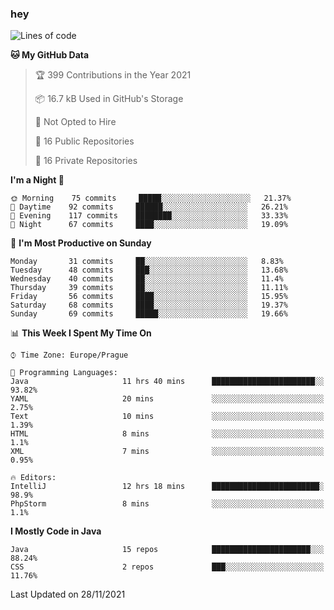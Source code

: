 ### hey

<!--START_SECTION:waka-->
![Lines of code](https://img.shields.io/badge/From%20Hello%20World%20I%27ve%20Written-110077%20lines%20of%20code-blue)

**🐱 My GitHub Data** 

> 🏆 399 Contributions in the Year 2021
 > 
> 📦 16.7 kB Used in GitHub's Storage 
 > 
> 🚫 Not Opted to Hire
 > 
> 📜 16 Public Repositories 
 > 
> 🔑 16 Private Repositories  
 > 
**I'm a Night 🦉** 

```text
🌞 Morning    75 commits     █████░░░░░░░░░░░░░░░░░░░░   21.37% 
🌆 Daytime    92 commits     ██████░░░░░░░░░░░░░░░░░░░   26.21% 
🌃 Evening    117 commits    ████████░░░░░░░░░░░░░░░░░   33.33% 
🌙 Night      67 commits     ████░░░░░░░░░░░░░░░░░░░░░   19.09%

```
📅 **I'm Most Productive on Sunday** 

```text
Monday       31 commits     ██░░░░░░░░░░░░░░░░░░░░░░░   8.83% 
Tuesday      48 commits     ███░░░░░░░░░░░░░░░░░░░░░░   13.68% 
Wednesday    40 commits     ██░░░░░░░░░░░░░░░░░░░░░░░   11.4% 
Thursday     39 commits     ██░░░░░░░░░░░░░░░░░░░░░░░   11.11% 
Friday       56 commits     ████░░░░░░░░░░░░░░░░░░░░░   15.95% 
Saturday     68 commits     ████░░░░░░░░░░░░░░░░░░░░░   19.37% 
Sunday       69 commits     █████░░░░░░░░░░░░░░░░░░░░   19.66%

```


📊 **This Week I Spent My Time On** 

```text
⌚︎ Time Zone: Europe/Prague

💬 Programming Languages: 
Java                     11 hrs 40 mins      ███████████████████████░░   93.82% 
YAML                     20 mins             ░░░░░░░░░░░░░░░░░░░░░░░░░   2.75% 
Text                     10 mins             ░░░░░░░░░░░░░░░░░░░░░░░░░   1.39% 
HTML                     8 mins              ░░░░░░░░░░░░░░░░░░░░░░░░░   1.1% 
XML                      7 mins              ░░░░░░░░░░░░░░░░░░░░░░░░░   0.95%

🔥 Editors: 
IntelliJ                 12 hrs 18 mins      ████████████████████████░   98.9% 
PhpStorm                 8 mins              ░░░░░░░░░░░░░░░░░░░░░░░░░   1.1%

```

**I Mostly Code in Java** 

```text
Java                     15 repos            ██████████████████████░░░   88.24% 
CSS                      2 repos             ███░░░░░░░░░░░░░░░░░░░░░░   11.76%

```



 Last Updated on 28/11/2021
<!--END_SECTION:waka-->
